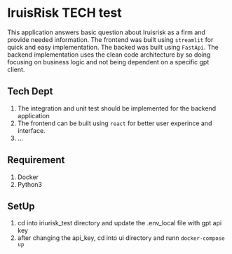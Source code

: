 # IruisRisk TECH test
This application answers basic question about Iruisrisk as a firm and provide needed information. 
The frontend was built using `streamlit` for quick and easy implementation. 
The backed was built using `FastApi`. The backend implementation uses the clean code architecture by so doing focusing on business logic and not being dependent on a specific gpt client.

## Tech Dept
1. The integration and unit test should be implemented for the backend application
2. The frontend can be built using `react` for better user experince and interface.
3. ...

## Requirement
1. Docker
2. Python3

## SetUp

1. cd into iriurisk_test directory and update the .env_local file with gpt api key
2. after changing the api_key, cd into ui directory and runn `docker-compose up`